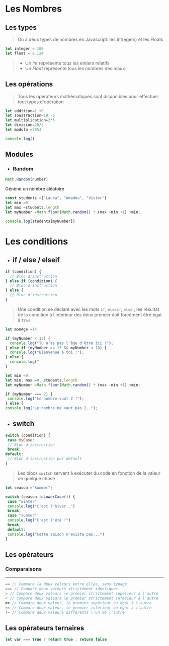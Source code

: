 # Les Nombres
## Les types
> On a deux types de nombres en Javascript: les Int(egers) et les Floats
```js
let integer = 100
let float = 8.124
```
> * Un *Int* représente tous les entiers relatifs
> * Un *Float* représente tous les nombres décimaux

## Les opérations
> Tous les opérateurs mathématiques sont disponibles pour effectuer tout types d'opération
```js
let addition=1 +9
let soustraction=10 -5
let multiplication=2*5
let division=20/2
let modulo =20%3

console.log()
```

## Modules
* ### Random
```js
Math.Random(number)
```
Génène un nombre aléatoire
```js
const students =["Laura", "Amadou", "Victor"]
let min =0
let max =students.length
let myNumber =Math.floor(Math.random() * (max -min +1) +min;

console.log(students[myNumber])
```
# Les conditions
* ## if / else / elseif
```js
if (condition) {
  // Bloc d'instruction
} else if (condition) {
  // Bloc d'instruction
} else {
  // Bloc d'instruction
}
```
> Une condition se déclare avec les mots `if`, `elseif`, `else` ; les résultat de la condition à l'intérieur des deux premier doit forcément être égal à `true`
```js
let monAge =14

if (myNumber < 13) {
  console.log("Tu n'as pas l'âge d'être ici !");
} else if (myNumber >= 13 && myNumber < 18) {
  console.log("Bienvenue à toi !");
} else {
  console.log("
}
```
```js
let min =0;
let min, max =0, students.length
let myNumber =Math.floor(Math.random() * (max -min +1) +min;

if (myNumber === 2) {
 console.log("Le nombre vaut 2 !");
} else {
console.log("Le nombre ne vaut pas 2..");
```

* ## switch
```js
switch (condition) {
 case myCase:
 // Bloc d'instruction
 break;
default:
 // Bloc d'instruction par défault
}
```
> Les blocs `switch` servent à exécuter du code en fonction de la valeur de quelque chose
```js
let season ="Summer";

switch (season.toLowerCase()) {
 case "winter":
 console.log("C'est l'hiver..")
 break;
 case "summer":
 console.log("C'est l'été !")
 break;
 default:
 console.log("Cette saison n'existe pas...")
}
```
## Les opérateurs
### Comparaisons
---
```js
== // Compare la deux valeurs entre elles, sans typage
=== // Compare deux valeurs strictement identiques
> // Compare deux valeurs le premier strictement supérieur à l'autre
< // Compare deux valeurs le premier strictement inférieur à l'autre
=> // Compare deux valeur, le premier supérieur ou égal à l'autre
=< // Compare deux valeur, le premier inférieur ou égal à l'autre
!= // Compare deux valeurs différents l'un de l'autre
```
## Les opérateurs ternaires
```js
let var === true ? return true : return false
```
